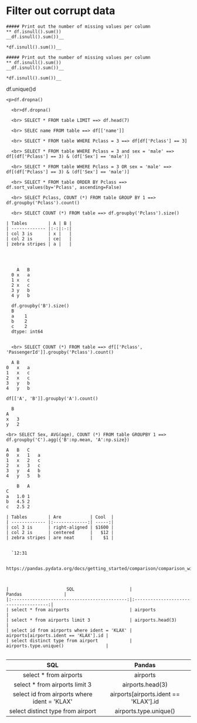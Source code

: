 
# Filter out corrupt data


```
##### Print out the number of missing values per column
** df.isnull().sum())
__df.isnull().sum())__

*df.isnull().sum())__
```

```
##### Print out the number of missing values per column
** df.isnull().sum())
__df.isnull().sum())__

*df.isnull().sum())__

```
df.unique()d

```
<p>df.dropna()

  <br>df.dropna()
  
  <br> SELECT * FROM table LIMIT ==> df.head(7)
  
  <br> SELEC name FROM table ==> df[['name']]
  
  <br> SELECT * FROM table WHERE Pclass = 3 ==> df[df['Pclass'] == 3]
  
  <br> SELECT * FROM table WHERE Pclass = 3 and sex = 'male' ==> df[(df['Pclass'] == 3) & (df['Sex'] == 'male')]
  
  <br> SELECT * FROM table WHERE Pclass = 3 OR sex = 'male' ==> df[(df['Pclass'] == 3) & (df['Sex'] == 'male')]
  
  <br> SELECT * FROM table ORDER BY Pclass ==> df.sort_values(by='Pclass', ascending=False)
  
  <br> SELECT Pclass, COUNT (*) FROM table GROUP BY 1 ==> df.groupby('Pclass').count()
  
  <br> SELECT COUNT (*) FROM table ==> df.groupby('Pclass').size()
  
| Tables        | A | B |
| ------------- |:-:|:-:|
| col 3 is      | x |   |
| col 2 is      | ce|   |
| zebra stripes | a |   |
  
  
  
  
    A	B
  0	x	a
  1	x	c
  2	x	c
  3	y	b
  4	y	b

  df.groupby('B').size()
  B
  a    1
  b    2
  c    2
  dtype: int64
  
  
  <br> SELECT COUNT (*) FROM table ==> df[['Pclass', 'PassengerId']].groupby('Pclass').count()
  
  A	B
0	x	a
1	x	c
2	x	c
3	y	b
4	y	b

df[['A', 'B']].groupby('A').count()

  B
A	
x	3
y	2

<br> SELECT Sex, AVG(age), COUNT (*) FROM table GROUPBY 1 ==> df.groupby('C').agg({'B':np.mean, 'A':np.size})

A	B	C
0	x	1	a
1	x	2	c
2	x	3	c
3	y	4	b
4	y	5	b

	B	A
C		
a	1.0	1
b	4.5	2
c	2.5	2

| Tables        | Are           | Cool  |
| ------------- |:-------------:| -----:|
| col 3 is      | right-aligned | $1600 |
| col 2 is      | centered      |   $12 |
| zebra stripes | are neat      |    $1 |

  
  `12:31
  
  https://pandas.pydata.org/docs/getting_started/comparison/comparison_with_sql.html
  
  
  
|                      SQL                     |                 Pandas                |
|:--------------------------------------------:|:-------------------------------------:|
| select * from airports                       | airports                              |
| select * from airports limit 3               | airports.head(3)                      |
| select id from airports where ident = 'KLAX' | airports[airports.ident == 'KLAX'].id |
| select distinct type from airport            | airports.type.unique()                |


```
|                      SQL                     |                 Pandas                |
|:--------------------------------------------:|:-------------------------------------:|
| select * from airports                       | airports                              |
| select * from airports limit 3               | airports.head(3)                      |
| select id from airports where ident = 'KLAX' | airports[airports.ident == 'KLAX'].id |
| select distinct type from airport            | airports.type.unique()                |
